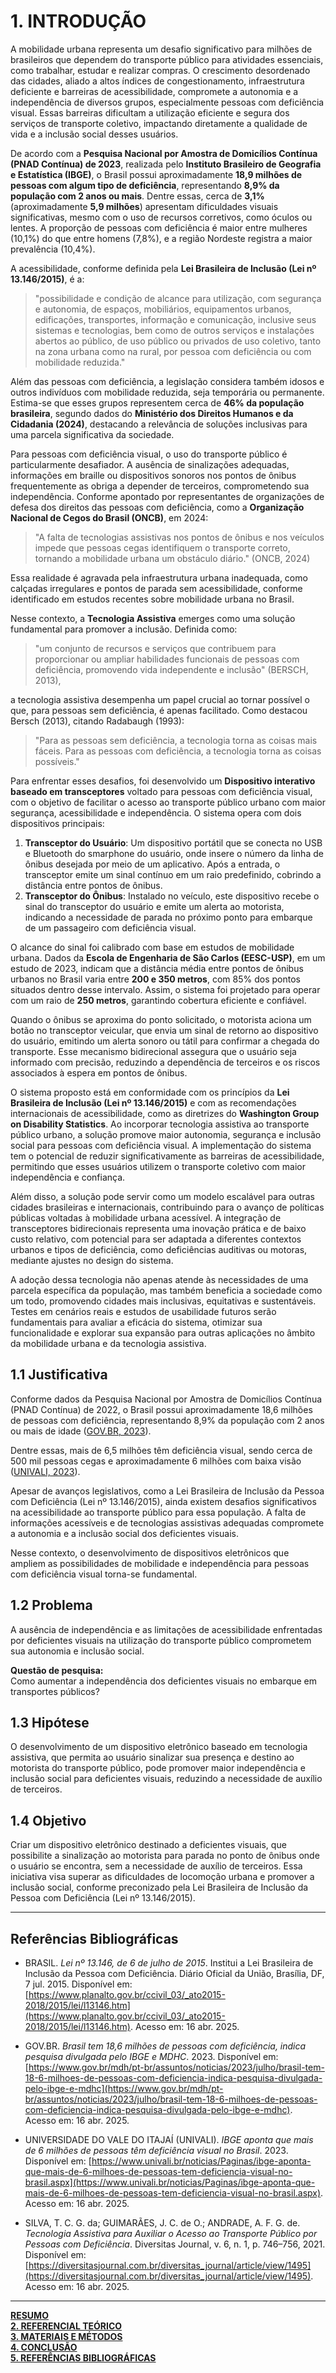 # 1. INTRODUÇÃO

A mobilidade urbana representa um desafio significativo para milhões de brasileiros que dependem do transporte público para atividades essenciais, como trabalhar, estudar e realizar compras. O crescimento desordenado das cidades, aliado a altos índices de congestionamento, infraestrutura deficiente e barreiras de acessibilidade, compromete a autonomia e a independência de diversos grupos, especialmente pessoas com deficiência visual. Essas barreiras dificultam a utilização eficiente e segura dos serviços de transporte coletivo, impactando diretamente a qualidade de vida e a inclusão social desses usuários.

De acordo com a **Pesquisa Nacional por Amostra de Domicílios Contínua (PNAD Contínua) de 2023**, realizada pelo **Instituto Brasileiro de Geografia e Estatística (IBGE)**, o Brasil possui aproximadamente **18,9 milhões de pessoas com algum tipo de deficiência**, representando **8,9% da população com 2 anos ou mais**. Dentre essas, cerca de **3,1%** (aproximadamente **5,9 milhões**) apresentam dificuldades visuais significativas, mesmo com o uso de recursos corretivos, como óculos ou lentes. A proporção de pessoas com deficiência é maior entre mulheres (10,1%) do que entre homens (7,8%), e a região Nordeste registra a maior prevalência (10,4%).[](https://agenciagov.ebc.com.br/noticias/202406/direitos-humanos-e-ibge-mobilizam-esforcos-para-producao-de-novos-dados-estatisticos-sobre-pessoas-com-deficiencia)[](https://g1.globo.com/economia/noticia/2023/07/07/brasil-tem-186-milhoes-de-pessoas-com-deficiencia-cerca-de-89percent-da-populacao-segundo-ibge.ghtml)[](https://g1.globo.com/economia/noticia/2023/07/07/brasil-tem-186-milhoes-de-pessoas-com-deficiencia-cerca-de-89percent-da-populacao-segundo-ibge.ghtml)

A acessibilidade, conforme definida pela **Lei Brasileira de Inclusão (Lei nº 13.146/2015)**, é a:

> "possibilidade e condição de alcance para utilização, com segurança e autonomia, de espaços, mobiliários, equipamentos urbanos, edificações, transportes, informação e comunicação, inclusive seus sistemas e tecnologias, bem como de outros serviços e instalações abertos ao público, de uso público ou privados de uso coletivo, tanto na zona urbana como na rural, por pessoa com deficiência ou com mobilidade reduzida."

Além das pessoas com deficiência, a legislação considera também idosos e outros indivíduos com mobilidade reduzida, seja temporária ou permanente. Estima-se que esses grupos representem cerca de **46% da população brasileira**, segundo dados do **Ministério dos Direitos Humanos e da Cidadania (2024)**, destacando a relevância de soluções inclusivas para uma parcela significativa da sociedade.[](https://agenciagov.ebc.com.br/noticias/202406/direitos-humanos-e-ibge-mobilizam-esforcos-para-producao-de-novos-dados-estatisticos-sobre-pessoas-com-deficiencia)

Para pessoas com deficiência visual, o uso do transporte público é particularmente desafiador. A ausência de sinalizações adequadas, informações em braille ou dispositivos sonoros nos pontos de ônibus frequentemente as obriga a depender de terceiros, comprometendo sua independência. Conforme apontado por representantes de organizações de defesa dos direitos das pessoas com deficiência, como a **Organização Nacional de Cegos do Brasil (ONCB)**, em 2024:

> "A falta de tecnologias assistivas nos pontos de ônibus e nos veículos impede que pessoas cegas identifiquem o transporte correto, tornando a mobilidade urbana um obstáculo diário." (ONCB, 2024)

Essa realidade é agravada pela infraestrutura urbana inadequada, como calçadas irregulares e pontos de parada sem acessibilidade, conforme identificado em estudos recentes sobre mobilidade urbana no Brasil.[](https://www.scielo.br/j/rsp/a/MMsrzvh8QXcg3SJTJhcg9Qc/)

Nesse contexto, a **Tecnologia Assistiva** emerges como uma solução fundamental para promover a inclusão. Definida como:

> "um conjunto de recursos e serviços que contribuem para proporcionar ou ampliar habilidades funcionais de pessoas com deficiência, promovendo vida independente e inclusão" (BERSCH, 2013),

a tecnologia assistiva desempenha um papel crucial ao tornar possível o que, para pessoas sem deficiência, é apenas facilitado. Como destacou Bersch (2013), citando Radabaugh (1993):

> "Para as pessoas sem deficiência, a tecnologia torna as coisas mais fáceis. Para as pessoas com deficiência, a tecnologia torna as coisas possíveis."

Para enfrentar esses desafios, foi desenvolvido um **Dispositivo interativo baseado em transceptores** voltado para pessoas com deficiência visual, com o objetivo de facilitar o acesso ao transporte público urbano com maior segurança, acessibilidade e independência. O sistema opera com dois dispositivos principais:

1. **Transceptor do Usuário**: Um dispositivo portátil que se conecta no USB e Bluetooth do smarphone do usuário, onde insere o número da linha de ônibus desejada por meio de um aplicativo. Após a entrada, o transceptor emite um sinal contínuo em um raio predefinido, cobrindo a distância entre pontos de ônibus.
2. **Transceptor do Ônibus**: Instalado no veículo, este dispositivo recebe o sinal do transceptor do usuário e emite um alerta ao motorista, indicando a necessidade de parada no próximo ponto para embarque de um passageiro com deficiência visual.

O alcance do sinal foi calibrado com base em estudos de mobilidade urbana. Dados da **Escola de Engenharia de São Carlos (EESC-USP)**, em um estudo de 2023, indicam que a distância média entre pontos de ônibus urbanos no Brasil varia entre **200 e 350 metros**, com 85% dos pontos situados dentro desse intervalo. Assim, o sistema foi projetado para operar com um raio de **250 metros**, garantindo cobertura eficiente e confiável.

Quando o ônibus se aproxima do ponto solicitado, o motorista aciona um botão no transceptor veicular, que envia um sinal de retorno ao dispositivo do usuário, emitindo um alerta sonoro ou tátil para confirmar a chegada do transporte. Esse mecanismo bidirecional assegura que o usuário seja informado com precisão, reduzindo a dependência de terceiros e os riscos associados à espera em pontos de ônibus.

O sistema proposto está em conformidade com os princípios da **Lei Brasileira de Inclusão (Lei nº 13.146/2015)** e com as recomendações internacionais de acessibilidade, como as diretrizes do **Washington Group on Disability Statistics**. Ao incorporar tecnologia assistiva ao transporte público urbano, a solução promove maior autonomia, segurança e inclusão social para pessoas com deficiência visual. A implementação do sistema tem o potencial de reduzir significativamente as barreiras de acessibilidade, permitindo que esses usuários utilizem o transporte coletivo com maior independência e confiança.

Além disso, a solução pode servir como um modelo escalável para outras cidades brasileiras e internacionais, contribuindo para o avanço de políticas públicas voltadas à mobilidade urbana acessível. A integração de transceptores bidirecionais representa uma inovação prática e de baixo custo relativo, com potencial para ser adaptada a diferentes contextos urbanos e tipos de deficiência, como deficiências auditivas ou motoras, mediante ajustes no design do sistema.

A adoção dessa tecnologia não apenas atende às necessidades de uma parcela específica da população, mas também beneficia a sociedade como um todo, promovendo cidades mais inclusivas, equitativas e sustentáveis. Testes em cenários reais e estudos de usabilidade futuros serão fundamentais para avaliar a eficácia do sistema, otimizar sua funcionalidade e explorar sua expansão para outras aplicações no âmbito da mobilidade urbana e da tecnologia assistiva.

## 1.1 Justificativa

Conforme dados da Pesquisa Nacional por Amostra de Domicílios Contínua (PNAD Contínua) de 2022, o Brasil possui aproximadamente 18,6 milhões de pessoas com deficiência, representando 8,9% da população com 2 anos ou mais de idade ([GOV.BR, 2023](https://www.gov.br/mdh/pt-br/assuntos/noticias/2023/julho/brasil-tem-18-6-milhoes-de-pessoas-com-deficiencia-indica-pesquisa-divulgada-pelo-ibge-e-mdhc)).

Dentre essas, mais de 6,5 milhões têm deficiência visual, sendo cerca de 500 mil pessoas cegas e aproximadamente 6 milhões com baixa visão ([UNIVALI, 2023](https://www.univali.br/noticias/Paginas/ibge-aponta-que-mais-de-6-milhoes-de-pessoas-tem-deficiencia-visual-no-brasil.aspx)).

Apesar de avanços legislativos, como a Lei Brasileira de Inclusão da Pessoa com Deficiência (Lei nº 13.146/2015), ainda existem desafios significativos na acessibilidade ao transporte público para essa população. A falta de informações acessíveis e de tecnologias assistivas adequadas compromete a autonomia e a inclusão social dos deficientes visuais.

Nesse contexto, o desenvolvimento de dispositivos eletrônicos que ampliem as possibilidades de mobilidade e independência para pessoas com deficiência visual torna-se fundamental.

## 1.2 Problema

A ausência de independência e as limitações de acessibilidade enfrentadas por deficientes visuais na utilização do transporte público comprometem sua autonomia e inclusão social.

**Questão de pesquisa:**  
Como aumentar a independência dos deficientes visuais no embarque em transportes públicos?

## 1.3 Hipótese

O desenvolvimento de um dispositivo eletrônico baseado em tecnologia assistiva, que permita ao usuário sinalizar sua presença e destino ao motorista do transporte público, pode promover maior independência e inclusão social para deficientes visuais, reduzindo a necessidade de auxílio de terceiros.

## 1.4 Objetivo

Criar um dispositivo eletrônico destinado a deficientes visuais, que possibilite a sinalização ao motorista para parada no ponto de ônibus onde o usuário se encontra, sem a necessidade de auxílio de terceiros. Essa iniciativa visa superar as dificuldades de locomoção urbana e promover a inclusão social, conforme preconizado pela Lei Brasileira de Inclusão da Pessoa com Deficiência (Lei nº 13.146/2015).

---

## Referências Bibliográficas

- BRASIL. *Lei nº 13.146, de 6 de julho de 2015*. Institui a Lei Brasileira de Inclusão da Pessoa com Deficiência. Diário Oficial da União, Brasília, DF, 7 jul. 2015. Disponível em: [https://www.planalto.gov.br/ccivil_03/_ato2015-2018/2015/lei/l13146.htm](https://www.planalto.gov.br/ccivil_03/_ato2015-2018/2015/lei/l13146.htm). Acesso em: 16 abr. 2025.

- GOV.BR. *Brasil tem 18,6 milhões de pessoas com deficiência, indica pesquisa divulgada pelo IBGE e MDHC*. 2023. Disponível em: [https://www.gov.br/mdh/pt-br/assuntos/noticias/2023/julho/brasil-tem-18-6-milhoes-de-pessoas-com-deficiencia-indica-pesquisa-divulgada-pelo-ibge-e-mdhc](https://www.gov.br/mdh/pt-br/assuntos/noticias/2023/julho/brasil-tem-18-6-milhoes-de-pessoas-com-deficiencia-indica-pesquisa-divulgada-pelo-ibge-e-mdhc). Acesso em: 16 abr. 2025.

- UNIVERSIDADE DO VALE DO ITAJAÍ (UNIVALI). *IBGE aponta que mais de 6 milhões de pessoas têm deficiência visual no Brasil*. 2023. Disponível em: [https://www.univali.br/noticias/Paginas/ibge-aponta-que-mais-de-6-milhoes-de-pessoas-tem-deficiencia-visual-no-brasil.aspx](https://www.univali.br/noticias/Paginas/ibge-aponta-que-mais-de-6-milhoes-de-pessoas-tem-deficiencia-visual-no-brasil.aspx). Acesso em: 16 abr. 2025.

- SILVA, T. C. G. da; GUIMARÃES, J. C. de O.; ANDRADE, A. F. G. de. *Tecnologia Assistiva para Auxiliar o Acesso ao Transporte Público por Pessoas com Deficiência*. Diversitas Journal, v. 6, n. 1, p. 746–756, 2021. Disponível em: [https://diversitasjournal.com.br/diversitas_journal/article/view/1495](https://diversitasjournal.com.br/diversitas_journal/article/view/1495). Acesso em: 16 abr. 2025.

---

<p align="justyfied">
  <a href="./README.md"><strong>RESUMO</strong></a><br>
  <a href="./Referencial_teorico.md"><strong>2. REFERENCIAL TEÓRICO</strong></a><br>
  <a href="./Materiais_e_metodos.md"><strong>3. MATERIAIS E MÉTODOS</strong></a><br>
  <a href="./Conclusao.md"><strong>4. CONCLUSÃO</strong></a><br>
  <a href="./Referencias_bibliograficas.md"><strong>5. REFERÊNCIAS BIBLIOGRÁFICAS</strong></a>
</p>
